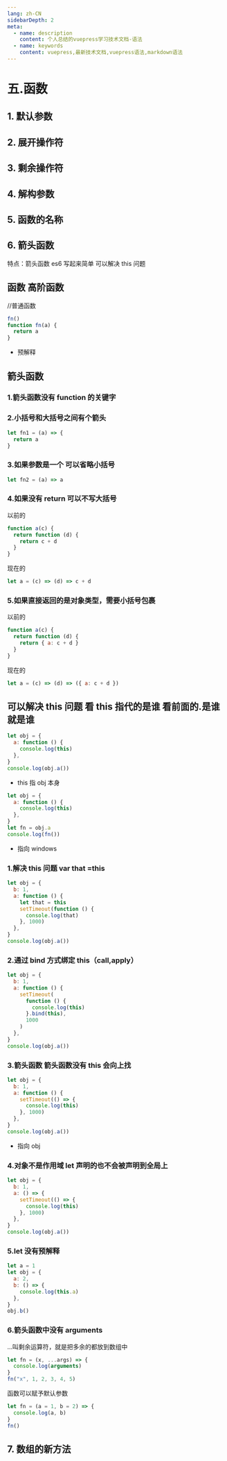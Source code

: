 ```yaml
---
lang: zh-CN
sidebarDepth: 2
meta:
  - name: description
    content: 个人总结的vuepress学习技术文档-语法
  - name: keywords
    content: vuepress,最新技术文档,vuepress语法,markdown语法
---
```


# 五.函数

## 1. 默认参数

## 2. 展开操作符

## 3. 剩余操作符

## 4. 解构参数

## 5. 函数的名称

## 6. 箭头函数

特点：箭头函数 es6 写起来简单 可以解决 this 问题

## 函数 高阶函数

//普通函数

```js
fn()
function fn(a) {
  return a
}
```

- 预解释

## 箭头函数

### 1.箭头函数没有 function 的关键字

### 2.小括号和大括号之间有个箭头

```js
let fn1 = (a) => {
  return a
}
```

### 3.如果参数是一个 可以省略小括号

```js
let fn2 = (a) => a
```

### 4.如果没有 return 可以不写大括号

以前的

```js
function a(c) {
  return function (d) {
    return c + d
  }
}
```

现在的

```js
let a = (c) => (d) => c + d
```

### 5.如果直接返回的是对象类型，需要小括号包裹

以前的

```js
function a(c) {
  return function (d) {
    return { a: c + d }
  }
}
```

现在的

```js
let a = (c) => (d) => ({ a: c + d })
```

## 可以解决 this 问题 看 this 指代的是谁 看前面的.是谁就是谁

```js
let obj = {
  a: function () {
    console.log(this)
  },
}
console.log(obj.a())
```

- this 指 obj 本身

```js
let obj = {
  a: function () {
    console.log(this)
  },
}
let fn = obj.a
console.log(fn())
```

- 指向 windows

### 1.解决 this 问题 var that =this

```js
let obj = {
  b: 1,
  a: function () {
    let that = this
    setTimeout(function () {
      console.log(that)
    }, 1000)
  },
}
console.log(obj.a())
```

### 2.通过 bind 方式绑定 this（call,apply）

```js
let obj = {
  b: 1,
  a: function () {
    setTimeout(
      function () {
        console.log(this)
      }.bind(this),
      1000
    )
  },
}
console.log(obj.a())
```

### 3.箭头函数 箭头函数没有 this 会向上找

```js
let obj = {
  b: 1,
  a: function () {
    setTimeout(() => {
      console.log(this)
    }, 1000)
  },
}
console.log(obj.a())
```

- 指向 obj

### 4.对象不是作用域 let 声明的也不会被声明到全局上

```js
let obj = {
  b: 1,
  a: () => {
    setTimeout(() => {
      console.log(this)
    }, 1000)
  },
}
console.log(obj.a())
```

### 5.let 没有预解释

```js
let a = 1
let obj = {
  a: 2,
  b: () => {
    console.log(this.a)
  },
}
obj.b()
```

### 6.箭头函数中没有 arguments

...叫剩余运算符，就是把多余的都放到数组中

```js
let fn = (x, ...args) => {
  console.log(arguments)
}
fn("x", 1, 2, 3, 4, 5)
```

函数可以赋予默认参数

```js
let fn = (a = 1, b = 2) => {
  console.log(a, b)
}
fn()
```

## 7. 数组的新方法
